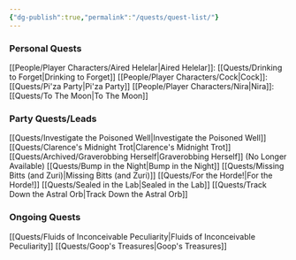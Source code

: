 ```yaml
---
{"dg-publish":true,"permalink":"/quests/quest-list/"}
---
```


### Personal Quests
[[People/Player Characters/Aired Helelar\|Aired Helelar]]: [[Quests/Drinking to Forget\|Drinking to Forget]]
[[People/Player Characters/Cock\|Cock]]: [[Quests/Pi'za Party\|Pi'za Party]]
[[People/Player Characters/Nira\|Nira]]: [[Quests/To The Moon\|To The Moon]]
### Party Quests/Leads
[[Quests/Investigate the Poisoned Well\|Investigate the Poisoned Well]]
[[Quests/Clarence's Midnight Trot\|Clarence's Midnight Trot]]
[[Quests/Archived/Graverobbing Herself\|Graverobbing Herself]] (No Longer Available)
[[Quests/Bump in the Night\|Bump in the Night]]
[[Quests/Missing Bitts (and Zuri)\|Missing Bitts (and Zuri)]]
[[Quests/For the Horde!\|For the Horde!]]
[[Quests/Sealed in the Lab\|Sealed in the Lab]]
[[Quests/Track Down the Astral Orb\|Track Down the Astral Orb]]
### Ongoing Quests
[[Quests/Fluids of Inconceivable Peculiarity\|Fluids of Inconceivable Peculiarity]]
[[Quests/Goop's Treasures\|Goop's Treasures]]